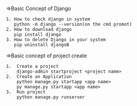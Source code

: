 =>Basic Concept of Django
    
    1. How to check django in system
       python -m django --version(on the cmd promot)
    2. How to download django
       pip install django
    3. How to delete Django in your system
       pip uninstall djangoB
       
       
=>Basic concept of project create

    1.  Create a project
        django-admin startproject <project name>
    2.  Create an Application
        python manage.py startapp <app name>
        py manage.py startapp <app name>
    3.  Run project
        python manage.py runserver
